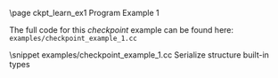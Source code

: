 \page ckpt_learn_ex1 Program Example 1

The full code for this *checkpoint* example can be found here:
`examples/checkpoint_example_1.cc`

\snippet examples/checkpoint_example_1.cc Serialize structure built-in types
